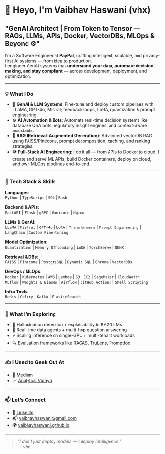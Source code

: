 # 👋 Heyo, I'm Vaibhav Haswani (vhx) 

## "GenAI Architect | From Token to Tensor — RAGs, LLMs, APIs, Docker, VectorDBs, MLOps & Beyond ⚙️" 

I’m a Software Engineer at **PayPal**, crafting intelligent, scalable, and privacy-first AI systems — from idea to production.  
I engineer GenAI systems that **understand your data, automate decision-making, and stay compliant** — across development, deployment, and optimization.

---

### 💡 What I Do

- 🧠 **GenAI & LLM Systems**: Fine-tune and deploy custom pipelines with LLaMA, GPT-4o, Mistral; feedback loops, LoRA, quantization & prompt engineering.
- ⚙️ **AI Automation & Bots**: Automate real-time decision systems like database QnA bots, regulatory insight engines, and context-aware assistants.
- 🔎 **RAG (Retrieval-Augmented Generation)**: Advanced vectorDB RAG using FAISS/Pinecone, prompt decomposition, caching, and ranking strategies.
- 🛠️ **Full-Stack AI Engineering**: I do it all — from APIs to Docker to cloud. I create and serve ML APIs, build Docker containers, deploy on cloud, and own MLOps pipelines end-to-end.

---

### 🧰 Tech Stack & Skills

**Languages**:  
`Python` | `TypeScript` | `SQL` | `Bash`

**Backend & APIs**:  
`FastAPI` | `Flask` | `gRPC` | `Gunicorn` | `Nginx`

**LLMs & GenAI**:  
`LLaMA` | `Mistral` | `GPT-4o` | `LoRA` | `Transformers` | `Prompt Engineering` | `LangChain` | `Custom Fine-tuning`

**Model Optimization**:  
`Quantization` | `Memory Offloading` | `LoRA` | `TorchServe` | `ONNX`

**Retrieval & DBs**:  
`FAISS` | `Pinecone` | `PostgreSQL` | `Dynamic SQL` | `Chroma` | `VectorDBs`

**DevOps / MLOps**:  
`Docker` | `Kubernetes` | `AWS` | `Lambda` | `S3` | `EC2` | `SageMaker` | `CloudWatch`  
`MLflow` | `Weights & Biases` | `Airflow` | `GitHub Actions` | `Shell Scripting`

**Infra Tools**:  
`Redis` | `Celery` | `Kafka` | `ElasticSearch`

---

### 🔬 What I’m Exploring

- 🧠 Hallucination detection + explainability in RAG/LLMs
- 🧪 Real-time data agents + multi-hop question answering
- ⚡ Scaling inference on single-GPU + multi-tenant workloads
- 🔍 Evaluation frameworks like RAGAS, TruLens, Promptfoo

---

### ✍️ I Used to Geek Out At

- 🧾 [Medium](https://medium.com/@vaibhavhaswani)  
- 📈 [Analytics Vidhya](https://www.analyticsvidhya.com/blog/author/vaibhavhaswani/)

---

### 📫 Let’s Connect

- 💼 [LinkedIn](https://www.linkedin.com/in/vaibhav-haswani-2078b888/)  
- 📬 vaibhavhaswani@gmail.com  
- 🌍 [vaibhavhaswani.github.io](https://vaibhavhaswani.github.io)

---

> _"I don’t just deploy models — I deploy intelligence."_  
> — *vhx*
